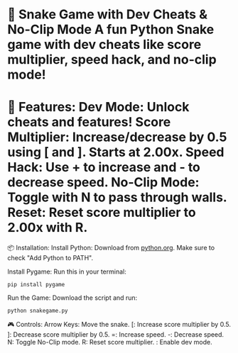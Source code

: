 🐍 Snake Game with Dev Cheats & No-Clip Mode
A fun Python Snake game with dev cheats like score multiplier, speed hack, and no-clip mode!
========================================================================================================
🚀 Features:
Dev Mode: Unlock cheats and features!
Score Multiplier: Increase/decrease by 0.5 using [ and ]. Starts at 2.00x.
Speed Hack: Use + to increase and - to decrease speed.
No-Clip Mode: Toggle with N to pass through walls.
Reset: Reset score multiplier to 2.00x with R.
========================================================================================================
📦 Installation:
Install Python:
Download from [python.org](https://www.python.org). Make sure to check "Add Python to PATH".

Install Pygame:
Run this in your terminal:
```
pip install pygame
```

Run the Game:
Download the script and run:
```
python snakegame.py
```
🎮 Controls:
Arrow Keys: Move the snake.
[: Increase score multiplier by 0.5.
]: Decrease score multiplier by 0.5.
=: Increase speed.
-: Decrease speed.
N: Toggle No-Clip mode.
R: Reset score multiplier.
\: Enable dev mode.
